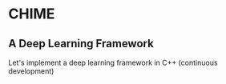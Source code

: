 # CHIME
## A Deep Learning Framework
Let's implement a deep learning framework in C++ (continuous development)

